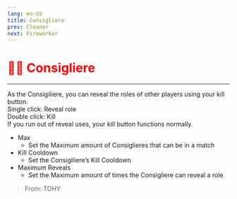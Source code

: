 ```yaml
---
lang: en-US
title: Consigliere
prev: Cleaner
next: Fireworker
---
```


# <font color="red">👨‍⚖️ <b>Consigliere</b></font> <Badge text="Support" type="tip" vertical="middle"/>
---

As the Consigiliere, you can reveal the roles of other players using your kill button.<br>
Single click: Reveal role<br>
Double click: Kill<br>
If you run out of reveal uses, your kill button functions normally.

* Max
  * Set the Maximum amount of Consiglieres that can be in a match
* Kill Cooldown
  * Set the Consigiliere’s Kill Cooldown
* Maximum Reveals
  * Set the Maximum amount of times the Consigliere can reveal a role

> From: TOHY
